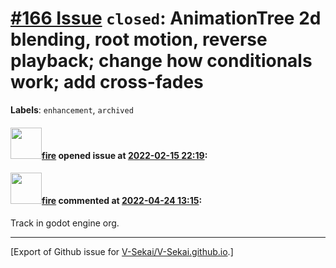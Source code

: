 # [\#166 Issue](https://github.com/V-Sekai/V-Sekai.github.io/issues/166) `closed`: AnimationTree 2d blending, root motion, reverse playback; change how conditionals work; add cross-fades
**Labels**: `enhancement`, `archived`


#### <img src="https://avatars.githubusercontent.com/u/32321?u=c2e06a3d2b49a467aa907e54aa259516440267cc&v=4" width="50">[fire](https://github.com/fire) opened issue at [2022-02-15 22:19](https://github.com/V-Sekai/V-Sekai.github.io/issues/166):



#### <img src="https://avatars.githubusercontent.com/u/32321?u=c2e06a3d2b49a467aa907e54aa259516440267cc&v=4" width="50">[fire](https://github.com/fire) commented at [2022-04-24 13:15](https://github.com/V-Sekai/V-Sekai.github.io/issues/166#issuecomment-1107839882):

Track in godot engine org.


-------------------------------------------------------------------------------



[Export of Github issue for [V-Sekai/V-Sekai.github.io](https://github.com/V-Sekai/V-Sekai.github.io).]
